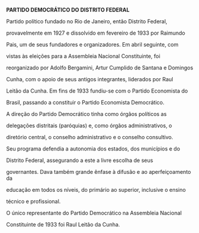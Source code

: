 **PARTIDO DEMOCRÁTICO DO DISTRITO FEDERAL**



Partido político fundado no Rio de Janeiro, então Distrito Federal,

provavelmente em 1927 e dissolvido em fevereiro de 1933 por Raimundo

Pais, um de seus fundadores e organizadores. Em abril seguinte, com

vistas às eleições para a Assembleia Nacional Constituinte, foi

reorganizado por Adolfo Bergamini, Artur Cumplido de Santana e Domingos

Cunha, com o apoio de seus antigos integrantes, liderados por Raul

Leitão da Cunha. Em fins de 1933 fundiu-se com o Partido Economista do

Brasil, passando a constituir o Partido Economista Democrático.



A direção do Partido Democrático tinha como órgãos políticos as

delegações distritais (paróquias) e, como órgãos administrativos, o

diretório central, o conselho administrativo e o conselho consultivo.

Seu programa defendia a autonomia dos estados, dos municípios e do

Distrito Federal, assegurando a este a livre escolha de seus

governantes. Dava também grande ênfase à difusão e ao aperfeiçoamento da

educação em todos os níveis, do primário ao superior, inclusive o ensino

técnico e profissional.



O único representante do Partido Democrático na Assembleia Nacional

Constituinte de 1933 foi Raul Leitão da Cunha.



